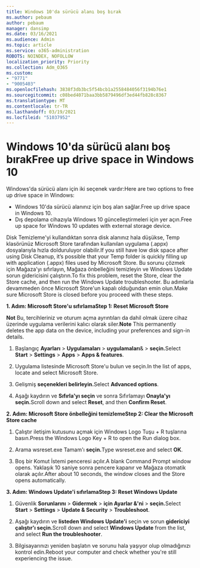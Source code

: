 ```yaml
---
title: Windows 10'da sürücü alanı boş bırak
ms.author: pebaum
author: pebaum
manager: dansimp
ms.date: 03/16/2021
ms.audience: Admin
ms.topic: article
ms.service: o365-administration
ROBOTS: NOINDEX, NOFOLLOW
localization_priority: Priority
ms.collection: Adm_O365
ms.custom:
- "9771"
- "9005403"
ms.openlocfilehash: 3838f3db3bc5f54bcb1a2558484056f3194b76e1
ms.sourcegitcommit: c08bed4071baa3bb5879496df3ed44fb828c8367
ms.translationtype: MT
ms.contentlocale: tr-TR
ms.lasthandoff: 03/19/2021
ms.locfileid: "51037952"
---
```

# <a name="free-up-drive-space-in-windows-10"></a><span data-ttu-id="adc34-102">Windows 10'da sürücü alanı boş bırak</span><span class="sxs-lookup"><span data-stu-id="adc34-102">Free up drive space in Windows 10</span></span>

<span data-ttu-id="adc34-103">Windows'da sürücü alanı için iki seçenek vardır:</span><span class="sxs-lookup"><span data-stu-id="adc34-103">Here are two options to free up drive space in Windows:</span></span>

- <span data-ttu-id="adc34-104">Windows 10'da sürücü alanınız için boş alan sağlar.</span><span class="sxs-lookup"><span data-stu-id="adc34-104">Free up drive space in Windows 10.</span></span>
- <span data-ttu-id="adc34-105">Dış depolama cihazıyla Windows 10 güncelleştirmeleri için yer açın.</span><span class="sxs-lookup"><span data-stu-id="adc34-105">Free up space for Windows 10 updates with external storage device.</span></span>

<span data-ttu-id="adc34-106">Disk Temizleme'yi kullandıktan sonra disk alanınız hala düşükse, Temp klasörünüz Microsoft Store tarafından kullanılan uygulama (.appx) dosyalarıyla hızla dolduruluyor olabilir.</span><span class="sxs-lookup"><span data-stu-id="adc34-106">If you still have low disk space after using Disk Cleanup, it’s possible that your Temp folder is quickly filling up with application (.appx) files used by Microsoft Store.</span></span> <span data-ttu-id="adc34-107">Bu sorunu çözmek için Mağaza'yı sıfırlayın, Mağaza önbelleğini temizleyin ve Windows Update sorun gidericisini çalıştırın.</span><span class="sxs-lookup"><span data-stu-id="adc34-107">To fix this problem, reset the Store, clear the Store cache, and then run the Windows Update troubleshooter.</span></span> <span data-ttu-id="adc34-108">Bu adımlarla devammeden önce Microsoft Store'un kapalı olduğundan emin olun.</span><span class="sxs-lookup"><span data-stu-id="adc34-108">Make sure Microsoft Store is closed before you proceed with these steps.</span></span>

<span data-ttu-id="adc34-109">**1. Adım: Microsoft Store'u sıfırlama**</span><span class="sxs-lookup"><span data-stu-id="adc34-109">**Step 1: Reset Microsoft Store**</span></span>

<span data-ttu-id="adc34-110">**Not** Bu, tercihleriniz ve oturum açma ayrıntıları da dahil olmak üzere cihaz üzerinde uygulama verilerini kalıcı olarak siler.</span><span class="sxs-lookup"><span data-stu-id="adc34-110">**Note** This permanently deletes the app data on the device, including your preferences and sign-in details.</span></span>

1. <span data-ttu-id="adc34-111">Başlangıç **Ayarları**  >  **Uygulamaları**  >  **uygulamaları**&  >  **seçin.**</span><span class="sxs-lookup"><span data-stu-id="adc34-111">Select **Start** > **Settings** > **Apps** > **Apps & features**.</span></span>

1. <span data-ttu-id="adc34-112">Uygulama listesinde Microsoft Store'u bulun ve seçin.</span><span class="sxs-lookup"><span data-stu-id="adc34-112">In the list of apps, locate and select Microsoft Store.</span></span>

1. <span data-ttu-id="adc34-113">Gelişmiş **seçenekleri belirleyin.**</span><span class="sxs-lookup"><span data-stu-id="adc34-113">Select **Advanced options**.</span></span>

1. <span data-ttu-id="adc34-114">Aşağı kaydırın ve **Sıfırla'yı seçin** ve sonra Sıfırlamayı **Onayla'yı seçin.**</span><span class="sxs-lookup"><span data-stu-id="adc34-114">Scroll down and select **Reset**, and then **Confirm Reset**.</span></span>

<span data-ttu-id="adc34-115">**2. Adım: Microsoft Store önbelleğini temizleme**</span><span class="sxs-lookup"><span data-stu-id="adc34-115">**Step 2: Clear the Microsoft Store cache**</span></span>

1. <span data-ttu-id="adc34-116">Çalıştır iletişim kutusunu açmak için Windows Logo Tuşu + R tuşlarına basın.</span><span class="sxs-lookup"><span data-stu-id="adc34-116">Press the Windows Logo Key + R to open the Run dialog box.</span></span>

1. <span data-ttu-id="adc34-117">Arama wsreset.exe Tamam'ı **seçin.**</span><span class="sxs-lookup"><span data-stu-id="adc34-117">Type wsreset.exe and select **OK**.</span></span>

1. <span data-ttu-id="adc34-118">Boş bir Komut İstemi penceresi açılır.</span><span class="sxs-lookup"><span data-stu-id="adc34-118">A blank Command Prompt window opens.</span></span> <span data-ttu-id="adc34-119">Yaklaşık 10 saniye sonra pencere kapanır ve Mağaza otomatik olarak açılır.</span><span class="sxs-lookup"><span data-stu-id="adc34-119">After about 10 seconds, the window closes and the Store opens automatically.</span></span>

<span data-ttu-id="adc34-120">**3. Adım: Windows Update'i sıfırlama**</span><span class="sxs-lookup"><span data-stu-id="adc34-120">**Step 3: Reset Windows Update**</span></span>

1. <span data-ttu-id="adc34-121">Güvenlik **Sorunlarını**  >  **Gidermek**  >  **için Ayarlar &'ni**  >  **seçin.**</span><span class="sxs-lookup"><span data-stu-id="adc34-121">Select **Start** > **Settings** > **Update & Security** > **Troubleshoot**.</span></span>

1. <span data-ttu-id="adc34-122">Aşağı kaydırın ve **listeden Windows Update'i** seçin ve sorun **gidericiyi çalıştır'ı seçin.**</span><span class="sxs-lookup"><span data-stu-id="adc34-122">Scroll down and select **Windows Update** from the list, and select **Run the troubleshooter**.</span></span>

1. <span data-ttu-id="adc34-123">Bilgisayarınızı yeniden başlatın ve sorunu hala yaşıyor olup olmadığınızı kontrol edin.</span><span class="sxs-lookup"><span data-stu-id="adc34-123">Reboot your computer and check whether you're still experiencing the issue.</span></span>

